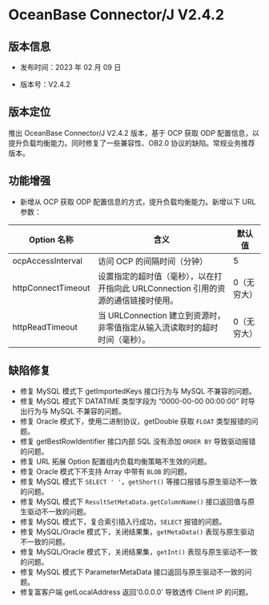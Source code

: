 # OceanBase Connector/J V2.4.2

## 版本信息

* 发布时间：2023 年 02 月 09 日 

* 版本号：V2.4.2

## 版本定位

推出 OceanBase Connector/J V2.4.2 版本，基于 OCP 获取 ODP 配置信息，以提升负载均衡能力。同时修复了一些兼容性、OB2.0 协议的缺陷。常规业务推荐版本。

## 功能增强

* 新增从 OCP 获取 ODP 配置信息的方式，提升负载均衡能力。新增以下 URL 参数：

| Option 名称 | 含义 | 默认值 |
| --- | --- | --- |
| ocpAccessInterval  | 访问 OCP 的间隔时间（分钟） | 5 |
| httpConnectTimeout | 设置指定的超时值（毫秒），以在打开指向此 URLConnection 引用的资源的通信链接时使用。 | 0（无穷大） |
| httpReadTimeout | 当 URLConnection 建立到资源时，非零值指定从输入流读取时的超时时间（毫秒）。 | 0（无穷大） |


## 缺陷修复

* 修复 MySQL 模式下 getImportedKeys 接口行为与 MySQL 不兼容的问题。
* 修复 MySQL 模式下 DATATIME 类型字段为 “0000-00-00 00:00:00” 时导出行为与 MySQL 不兼容的问题。
* 修复 Oracle 模式下，使用二进制协议，getDouble 获取 `FLOAT` 类型报错的问题。
* 修复 getBestRowIdentifier 接口内部 SQL 没有添加 `ORDER BY` 导致驱动报错的问题。
* 修复 URL 拓展 Option 配置组内负载均衡策略不生效的问题。
* 修复 Oracle 模式下不支持 Array 中带有 `BLOB` 的问题。
* 修复 MySQL 模式下 `SELECT ' '`，`getShort()` 等接口报错与原生驱动不一致的问题。
* 修复 MySQL 模式下 `ResultSetMetaData.getColumnName()` 接口返回值与原生驱动不一致的问题。
* 修复 MySQL 模式下，复合索引插入行成功，`SELECT` 报错的问题。
* 修复 MySQL/Oracle 模式下，关闭结果集，`getMetaData()` 表现与原生驱动不一致的问题。
* 修复 MySQL/Oracle 模式下，关闭结果集，`getInt()` 表现与原生驱动不一致的问题。
* 修复 MySQL 模式下 ParameterMetaData 接口返回与原生驱动不一致的问题。
* 修复富客户端 getLocalAddress 返回'0.0.0.0' 导致透传 Client IP 的问题。

